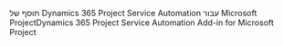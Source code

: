 <span data-ttu-id="b846e-101">תוסף של Dynamics 365 Project Service Automation עבור Microsoft Project</span><span class="sxs-lookup"><span data-stu-id="b846e-101">Dynamics 365 Project Service Automation Add-in for Microsoft Project</span></span>